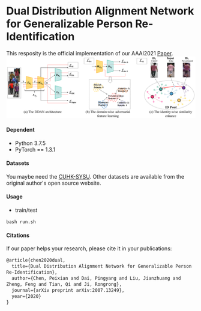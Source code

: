 # Dual Distribution Alignment Network for Generalizable Person Re-Identification

This resposity is the official implementation of our AAAI2021 [Paper](https://arxiv.org/abs/2007.13249). 
![Network](network.png)

#### Dependent
* Python 3.7.5
* PyTorch == 1.3.1
#### Datasets
You maybe need the [CUHK-SYSU](https://drive.google.com/file/d/1yoQOTp--ULGPct6erCsAQ_hd46hENE5G/view?usp=sharing).
Other datasets are available from the original author's open source website. 
#### Usage
* train/test 
```
bash run.sh
```

#### Citations
If our paper helps your research, please cite it in your publications:
```
@article{chen2020dual,
  title={Dual Distribution Alignment Network for Generalizable Person Re-Identification},
  author={Chen, Peixian and Dai, Pingyang and Liu, Jianzhuang and Zheng, Feng and Tian, Qi and Ji, Rongrong},
  journal={arXiv preprint arXiv:2007.13249},
  year={2020}
}
```

